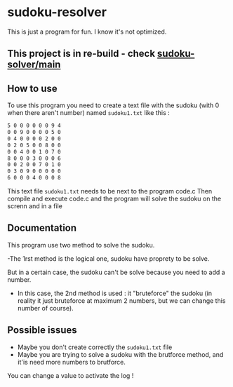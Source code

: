 # sudoku-resolver

This is just a program for fun.
I know it's not optimized.

## **This project is in re-build - check [sudoku-solver/main](https://github.com/Its-Just-Nans/sudoku-solver/)**

## How to use

To use this program you need to create a text file with the sudoku (with 0 when there aren't number) named `sudoku1.txt`
like this :

```txt
5 0 0 0 0 0 0 9 4
0 0 9 0 0 0 0 5 0
0 4 0 0 0 0 2 0 0
0 2 0 5 0 0 8 0 0
0 0 4 0 0 1 0 7 0
8 0 0 0 3 0 0 0 6
0 0 2 0 0 7 0 1 0
0 3 0 9 0 0 0 0 0
6 0 0 0 4 0 0 0 8
```

This text file `sudoku1.txt` needs to be next to the program code.c
Then compile and execute code.c and the program will solve the sudoku on the screnn and in a file

## Documentation

This program use two method to solve the sudoku.

-The 1rst method is the logical one, sudoku have proprety to be solve.

But in a certain case, the sudoku can't be solve because you need to add a number.

- In this case, the 2nd method is used : it "bruteforce" the sudoku (in reality it just bruteforce at maximum 2 numbers, but we can change this number of course).

## Possible issues

- Maybe you don't create correctly the `sudoku1.txt` file
- Maybe you are trying to solve a sudoku with the brutforce method, and it'is need more numbers to brutforce.

You can change a value to activate the log !
